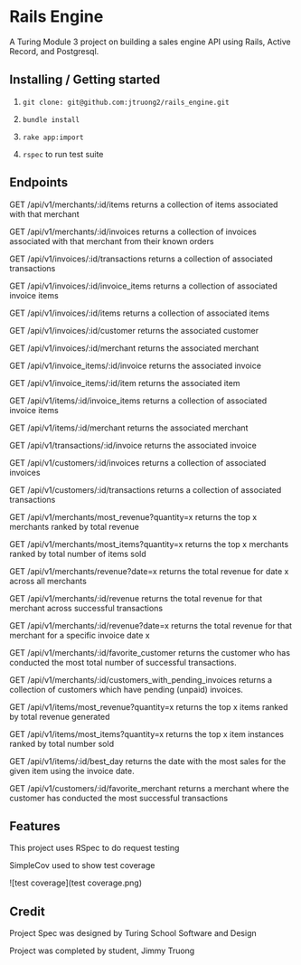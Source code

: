 # Rails Engine

A Turing Module 3 project on building a sales engine API using Rails, Active Record, and Postgresql.

## Installing / Getting started

1. ```git clone: git@github.com:jtruong2/rails_engine.git```

1. ```bundle install```

1. ```rake app:import```

1. ```rspec``` to run test suite


## Endpoints

GET /api/v1/merchants/:id/items returns a collection of items associated with that merchant

GET /api/v1/merchants/:id/invoices returns a collection of invoices associated with that merchant from their known orders

GET /api/v1/invoices/:id/transactions returns a collection of associated transactions

GET /api/v1/invoices/:id/invoice_items returns a collection of associated invoice items

GET /api/v1/invoices/:id/items returns a collection of associated items

GET /api/v1/invoices/:id/customer returns the associated customer

GET /api/v1/invoices/:id/merchant returns the associated merchant

GET /api/v1/invoice_items/:id/invoice returns the associated invoice

GET /api/v1/invoice_items/:id/item returns the associated item

GET /api/v1/items/:id/invoice_items returns a collection of associated invoice items

GET /api/v1/items/:id/merchant returns the associated merchant

GET /api/v1/transactions/:id/invoice returns the associated invoice

GET /api/v1/customers/:id/invoices returns a collection of associated invoices

GET /api/v1/customers/:id/transactions returns a collection of associated transactions

GET /api/v1/merchants/most_revenue?quantity=x returns the top x merchants ranked by total revenue

GET /api/v1/merchants/most_items?quantity=x returns the top x merchants ranked by total number of items sold

GET /api/v1/merchants/revenue?date=x returns the total revenue for date x across all merchants

GET /api/v1/merchants/:id/revenue returns the total revenue for that merchant across successful transactions

GET /api/v1/merchants/:id/revenue?date=x returns the total revenue for that merchant for a specific invoice date x

GET /api/v1/merchants/:id/favorite_customer returns the customer who has conducted the most total number of successful transactions.

GET /api/v1/merchants/:id/customers_with_pending_invoices returns a collection of customers which have pending (unpaid) invoices.

GET /api/v1/items/most_revenue?quantity=x returns the top x items ranked by total revenue generated

GET /api/v1/items/most_items?quantity=x returns the top x item instances ranked by total number sold

GET /api/v1/items/:id/best_day returns the date with the most sales for the given item using the invoice date.

GET /api/v1/customers/:id/favorite_merchant returns a merchant where the customer has conducted the most successful transactions



## Features

This project uses RSpec to do request testing

SimpleCov used to show test coverage

![test coverage](test coverage.png)

## Credit

Project Spec was designed by Turing School Software and Design

Project was completed by student, Jimmy Truong
